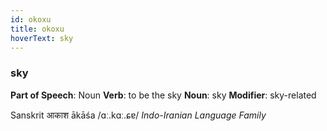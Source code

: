 ```yaml
---
id: okoxu
title: okoxu
hoverText: sky
---
```


### sky

**Part of Speech**: Noun
**Verb**: to be the sky
**Noun**: sky
**Modifier**: sky-related

Sanskrit आकाश ākāśa /ɑː.kɑː.ɕɐ/
*Indo-Iranian Language Family*